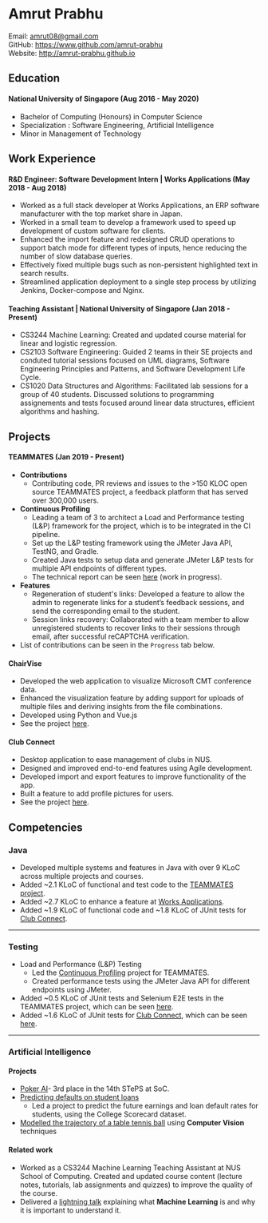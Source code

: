 # Amrut Prabhu

Email: amrut08@gmail.com  
GitHub: https://www.github.com/amrut-prabhu  
Website: http://amrut-prabhu.github.io

## Education

#### National University of Singapore (Aug 2016 - May 2020)
- Bachelor of Computing (Honours) in Computer Science
- Specialization : Software Engineering, Artificial Intelligence
- Minor in Management of Technology

## Work Experience

#### R&D Engineer: Software Development Intern | Works Applications (May 2018 - Aug 2018)

- Worked as a full stack developer at Works Applications, an ERP software manufacturer with the top market share in Japan.
- Worked in a small team to develop a framework used to speed up development of custom software for clients.
- Enhanced the import feature and redesigned CRUD operations to support batch mode for different types of inputs, hence reducing the number of slow database queries.
- Effectively fixed multiple bugs such as non-persistent highlighted text in search results.
- Streamlined application deployment to a single step process by utilizing Jenkins, Docker-compose and Nginx.

#### Teaching Assistant | National University of Singapore (Jan 2018 - Present)

- CS3244 Machine Learning: Created and updated course material for linear and logistic regression. 
- CS2103 Software Engineering: Guided 2 teams in their SE projects and conduted tutorial sessions focused on UML diagrams, Software Engineering Principles and Patterns, and Software Development Life Cycle. 
- CS1020 Data Structures and Algorithms: Facilitated lab sessions for a group of 40 students. Discussed solutions to programming assignements and tests focused around linear data structures, efficient algorithms and hashing.

## Projects

#### TEAMMATES (Jan 2019 - Present)

- **Contributions**
    - Contributing code, PR reviews and issues to the >150 KLOC open source TEAMMATES project, a feedback platform that has served over 300,000 users.
- **Continuous Profiling**
    - Leading a team of 3 to architect a Load and Performance testing (L&P) framework for the project, which is to be integrated in the CI pipeline.
    - Set up the L&P testing framework using the JMeter Java API, TestNG, and Gradle.
    - Created Java tests to setup data and generate JMeter L&P tests for multiple API endpoints of different types.
    - The technical report can be seen [here](https://github.com/TEAMMATES/teammates-ops/pull/12/files) (work in progress).
- **Features**
    - Regeneration of student's links: Developed a feature to allow the admin to regenerate links for a student’s feedback sessions, and send the corresponding email to the student.
    - Session links recovery: Collaborated with a team member to allow unregistered students to recover links to their sessions through email, after successful reCAPTCHA verification.
- List of contributions can be seen in the `Progress` tab below.

#### ChairVise

- Developed the web application to visualize Microsoft CMT conference data.
- Enhanced the visualization feature by adding support for uploads of multiple files and deriving insights from the file combinations.
- Developed using Python and Vue.js
- See the project [here](https://github.com/amrut-prabhu/chairvise).

#### Club Connect

- Desktop application to ease management of clubs in NUS.
- Designed and improved end-to-end features using Agile development.
- Developed import and export features to improve functionality of the app.
- Built a feature to add profile pictures for users.
- See the project [here](https://github.com/amrut-prabhu/club-connect).

## Competencies

### Java

- Developed multiple systems and features in Java with over 9 KLoC across multiple projects and courses.
- Added ~2.1 KLoC of functional and test code to the [TEAMMATES project](https://github.com/TEAMMATES/teammates/commits?author=amrut-prabhu).
- Added ~2.7 KLoC to enhance a feature at [Works Applications](worksap).
- Added ~1.9 KLoC of functional code and ~1.8 KLoC of JUnit tests for [Club Connect](#club-connect).

---

### Testing

- Load and Performance (L&P) Testing
	- Led the [Continuous Profiling](https://github.com/teammates/teammates/projects/7) project for TEAMMATES.
	- Created performance tests using the JMeter Java API for different endpoints using JMeter.
- Added ~0.5 KLoC of JUnit tests and Selenium E2E tests in the TEAMMATES project, which can be seen [here](https://github.com/TEAMMATES/teammates/pull/9610/files).
- Added ~1.6 KLoC of JUnit tests for [Club Connect](#club-connect), which can be seen [here](https://github.com/amrut-prabhu/club-connect/blob/master/collated/test/amrut-prabhu.md).

---

### Artificial Intelligence

#### Projects

- [Poker AI](https://github.com/amrut-prabhu/poker-ai)- 3rd place in the 14th STePS at SoC.
- [Predicting defaults on student loans](https://github.com/amrut-prabhu/loan-default-prediction)
	- Led a project to predict the future earnings and loan default rates for students, using the College Scorecard dataset. 
- [Modelled the trajectory of a table tennis ball](https://github.com/amrut-prabhu/table-tennis-ball-trajectory) using **Computer Vision** techniques

#### Related work

- Worked as a CS3244 Machine Learning Teaching Assistant at NUS School of Computing. Created and updated course content (lecture notes, tutorials, lab assignments and quizzes) to improve the quality of the course.
-  Delivered a [lightning talk](https://github.com/nus-cs3281/2019/issues/49) explaining what **Machine Learning** is and why it is important to understand it.
